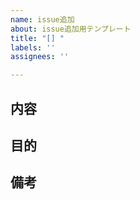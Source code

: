 ```yaml
---
name: issue追加
about: issue追加用テンプレート
title: "[] "
labels: ''
assignees: ''

---
```


## 内容

## 目的

## 備考
